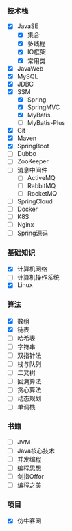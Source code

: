 ### 技术栈

- [x] JavaSE
  - [x] 集合
  - [x] 多线程
  - [x] IO框架
  - [x] 常用类
- [x] JavaWeb
- [x] MySQL
- [x] JDBC
- [x] SSM
  - [x] Spring
  - [x] SpringMVC
  - [x] MyBatis
  - [ ] MyBatis-Plus
- [x] Git
- [x] Maven
- [x] SpringBoot
- [ ] Dubbo
- [ ] ZooKeeper
- [ ] 消息中间件
  - [ ] ActiveMQ
  - [ ] RabbitMQ
  - [ ] RocketMQ
- [ ] SpringCloud
- [ ] Docker
- [ ] K8S
- [ ] Nginx
- [ ] Spring源码

### 基础知识

- [x] 计算机网络
- [ ] 计算机操作系统
- [x] Linux

### 算法

- [x] 数组
- [x] 链表
- [ ] 哈希表
- [ ] 字符串
- [ ] 双指针法
- [ ] 栈与队列
- [ ] 二叉树
- [ ] 回溯算法
- [ ] 贪心算法
- [ ] 动态规划
- [ ] 单调栈

### 书籍

- [ ] JVM
- [ ] Java核心技术
- [ ] 并发编程
- [ ] 编程思想
- [ ] 剑指Offor
- [ ] 编程之美

### 项目

- [x] 仿牛客网